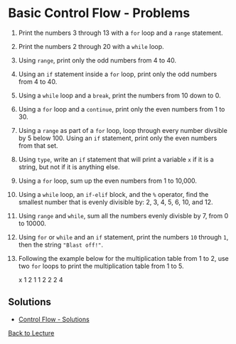 # Basic Control Flow - Problems

 1. Print the numbers 3 through 13 with a `for` loop and a `range` statement.
 2. Print the numbers 2 through 20 with a `while` loop.
 3. Using `range`, print only the odd numbers from 4 to 40.
 4. Using an `if` statement inside a `for` loop, print only the odd numbers from 4 to 40.
 5. Using a `while` loop and a `break`, print the numbers from 10 down to 0.
 6. Using a `for` loop and a `continue`, print only the even numbers from 1 to 30.
 7. Using a `range` as part of a `for` loop, loop through every number divsible by 5 below 100. Using an `if` statement, print only the even numbers from that set.
 8. Using `type`, write an `if` statement that will print a variable `x` if it is a string, but not if it is anything else.
 9. Using a `for` loop, sum up the even numbers from 1 to 10,000.
 10. Using a `while` loop, an `if-elif` block, and the `%` operator, find the smallest number that is evenly divisible by: 2, 3, 4, 5, 6, 10, and 12.
 11. Using `range` and `while`, sum all the numbers evenly divisble by 7, from 0 to 10000.
 12. Using `for` or `while` and an `if` statement, print the numbers `10` through `1`, then the string `"Blast off!"`.
 13. Following the example below for the multiplication table from 1 to 2, use two `for` loops to print the multiplication table from 1 to 5.

        x    1    2
        1    1    2
        2    2    4


## Solutions

 * [Control Flow - Solutions](problem_set_1_solutions.md)

[Back to Lecture](lecture_01.5.md)
